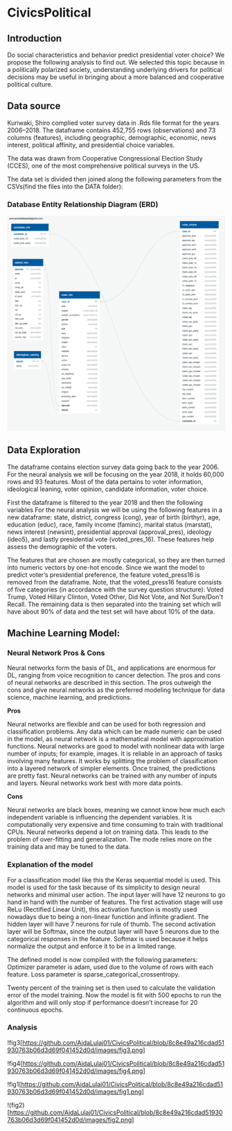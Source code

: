 # CivicsPolitical

## Introduction

Do social characteristics and behavior predict presidential voter choice? We propose the following analysis to find out. We selected this topic because in a politically polarized society, understanding underlying drivers for political decisions may be useful in bringing about a more balanced and cooperative political culture.


## Data source

Kuriwaki, Shiro complied voter survey data in .Rds file format for the years 2006–2018. The dataframe contains 452,755 rows (observations) and 73 columns (features), including geographic, demographic, economic, news interest, political affinity, and presidential choice variables.

The data was drawn from Cooperative Congressional Election Study (CCES), one of the most comprehensive political surveys in the US.

The data set is divided then joined along the following parameters from the CSVs(find the files into the DATA folder):   

### Database Entity Relationship Diagram (ERD)
![ERD](./DB/ERD.png)



## Data Exploration

The dataframe contains election survey data going back to the year 2006. For the neural analysis we will be focusing on the year 2018, it holds 60,000 rows and 93 features. Most of the data pertains to voter information, ideological leaning, voter opinion, candidate information, voter choice. 

First the dataframe is filtered to the year 2018 and then the following variables 
For the neural analysis we will be using the following features in a new dataframe: state, district, congress (cong), year of birth (birthyr), age, education (educ), race, family income (faminc), marital status (marstat), news interest (newsint), presidential approval (approval_pres), ideology (ideo5), and lastly presidential vote (voted_pres_16). These features help assess the demographic of the voters.  

The features that are chosen are mostly categorical, so they are then turned into numeric vectors by one-hot encode. Since we want the model to predict voter’s presidential preference, the feature voted_press16 is removed from the dataframe. Note, that the voted_press16 feature consists of five categories (in accordance with the survey question structure): Voted Trump, Voted Hillary Clinton, Voted Other, Did Not Vote, and Not Sure/Don't Recall.
The remaining data is then separated into the training set which will have about 90% of data and the test set will have about 10% of the data. 

## Machine Learning Model:

### Neural Network Pros & Cons

Neural networks form the basis of DL, and applications are enormous for DL, ranging from voice recognition to cancer detection. The pros and cons of neural networks are described in this section. The pros outweigh the cons and give neural networks as the preferred modeling technique for data science, machine learning, and predictions.

**Pros**

Neural networks are flexible and can be used for both regression and classification problems. Any data which can be made numeric can be used in the model, as neural network is a mathematical model with approximation functions.
Neural networks are good to model with nonlinear data with large number of inputs; for example, images. It is reliable in an approach of tasks involving many features. It works by splitting the problem of classification into a layered network of simpler elements.
Once trained, the predictions are pretty fast.
Neural networks can be trained with any number of inputs and layers.
Neural networks work best with more data points.

**Cons**

Neural networks are black boxes, meaning we cannot know how much each independent variable is influencing the dependent variables.
It is computationally very expensive and time consuming to train with traditional CPUs.
Neural networks depend a lot on training data. This leads to the problem of over-fitting and generalization. The mode relies more on the training data and may be tuned to the data.

### Explanation of the model

For a classification model like this the Keras sequential model is used. This model is used for the task because of its simplicity to design neural networks and minimal user action. The input layer will have 12 neurons to go hand in hand with the number of features. The first activation stage will use ReLu (Rectified Linear Unit), this activation function is mostly used nowadays due to being a non-linear function and infinite gradient. The hidden layer will have 7 neurons for rule of thumb. The second activation layer will be Softmax, since the output layer will have 5 neurons due to the categorical responses in the feature. Softmax is used because it helps normalize the output and enforce it to be in a limited range. 

The defined model is now compiled with the following parameters:
Optimizer parameter is adam, used due to the volume of rows with each feature.
Loss parameter is sparse_categorical_crossentropy.

Twenty percent of the training set is then used to calculate the validation error of the model training. Now the model is fit with 500 epochs to run the algorithm and will only stop if performance doesn’t increase for 20 continuous epochs.

### Analysis

!fig3[https://github.com/AidaLulaj01/CivicsPolitical/blob/8c8e49a216cdad51930763b06d3d69f041452d0d/images/fig3.png]



!fig4[https://github.com/AidaLulaj01/CivicsPolitical/blob/8c8e49a216cdad51930763b06d3d69f041452d0d/images/fig4.png]



!fig1[https://github.com/AidaLulaj01/CivicsPolitical/blob/8c8e49a216cdad51930763b06d3d69f041452d0d/images/fig1.png]



!(fig2)[https://github.com/AidaLulaj01/CivicsPolitical/blob/8c8e49a216cdad51930763b06d3d69f041452d0d/images/fig2.png]

